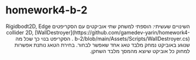 # homework4-b-2
<div dir='rtl' lang='he'>
השינויים שעשיתי:
 הוספתי למשחק שתי אוביקטים עם הסקריפטים Rigidbodt2D, Edge collider 2D,  [WallDestroyer](https://github.com/gamedev-yarin/homework4-b-2/blob/main/Assets/Scripts/WallDestroyer.cs) .
 הסקריפט בנוי כך שכל מה שנוגע באוביקט נמחק מלבד טאג אחד שאפשר לבחור.
 בחירת הטאג נותנת אפשרות למחוק כל אוביקט שיוצא מהמסך מלבד השחקן.
</div>
